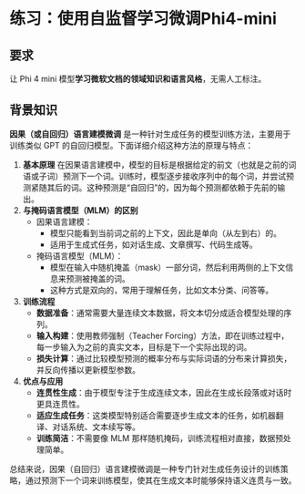 # 练习：使用自监督学习微调Phi4-mini





## 要求

让 Phi 4 mini 模型**学习微软文档的领域知识和语言风格**，无需人工标注。



## 背景知识

**因果（或自回归）语言建模微调** 是一种针对生成任务的模型训练方法，主要用于训练类似 GPT 的自回归模型。下面详细介绍这种方法的原理与特点：

1. **基本原理**
    在因果语言建模中，模型的目标是根据给定的前文（也就是之前的词语或子词）预测下一个词。训练时，模型逐步接收序列中的每个词，并尝试预测紧随其后的词。这种预测是“自回归”的，因为每个预测都依赖于先前的输出。
2. **与掩码语言模型（MLM）的区别**
   - 因果语言建模：
     - 模型只能看到当前词之前的上下文，因此是单向（从左到右）的。
     - 适用于生成式任务，如对话生成、文章撰写、代码生成等。
   - 掩码语言模型（MLM）：
     - 模型在输入中随机掩盖（mask）一部分词，然后利用两侧的上下文信息来预测被掩盖的词。
     - 这种方式是双向的，常用于理解任务，比如文本分类、问答等。
3. **训练流程**
   - **数据准备**：通常需要大量连续文本数据，将文本切分成适合模型处理的序列。
   - **输入构建**：使用教师强制（Teacher Forcing）方法，即在训练过程中，每一步输入为之前的真实文本，目标是下一个实际出现的词。
   - **损失计算**：通过比较模型预测的概率分布与实际词语的分布来计算损失，并反向传播以更新模型参数。
4. **优点与应用**
   - **连贯性生成**：由于模型专注于生成连续文本，因此在生成长段落或对话时更具连贯性。
   - **适应生成任务**：这类模型特别适合需要逐步生成文本的任务，如机器翻译、对话系统、文本续写等。
   - **训练简洁**：不需要像 MLM 那样随机掩码，训练流程相对直接，数据预处理简单。

总结来说，因果（自回归）语言建模微调是一种专门针对生成任务设计的训练策略，通过预测下一个词来训练模型，使其在生成文本时能够保持语义连贯与一致。







